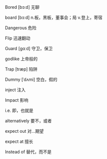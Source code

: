 Bored [bɔːd] 	无聊

board [bɔːd] n.板，黑板，董事会；局 v.登上，寄宿

Dangerous 	危险

Flip 	迅速翻动

Guard [ɡɑːd]	守卫，保卫

godlike 上帝般的 

Trap  [træp] 	陷阱

Dummy  [ˈdʌmi]	空白，假的

inject	  注入

Impact 	影响

i.e. 即，也就是

alternatively 	要不，或者

expect out 	对...期望

expect at 	擅长

Instead of  	替代，而不是